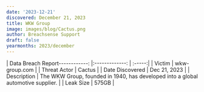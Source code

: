 ```yaml
---
date: '2023-12-21'
discovered: December 21, 2023
title: WKW Group
image: images/blog/Cactus.png
author: Breachsense Support
draft: false
yearmonths: 2023/december
---
```


| Data Breach Report------------:     |:-------------:    | :-----:|
| Victim      | wkw-group.com      | 
| Threat Actor      | Cactus      | 
| Date Discovered      | Dec 21, 2023      | 
| Description      | The WKW Group, founded in 1940, has developed into a global automotive supplier.      | 
| Leak Size      | 575GB      | 

